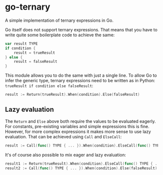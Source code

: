 # go-ternary

A simple implementation of ternary expressions in Go.

Go itself does not support ternary expressions. That means that you have to write quite some boilerplate code to achieve the same:

```go
var result TYPE
if condition {
    result = trueResult
} else {
    result = falseResult
}
```

This module allows you to do the same with just a single line. To allow Go to infer the generic type, ternary expressions need to be written as in Python: `trueResult if condition else falseResult`:

```go
result := Return(trueResult).When(condition).Else(falseResult)
```

## Lazy evaluation

The `Return` and `Else` above both require the values to be evaluated eagerly. For constants, pre-existing variables and simple expressions this is fine. However, for more complex expressions it makes more sense to use lazy evaluation. That can be achieved using `Call` and `ElseCall`:

```go
result := Call(func() TYPE { ... }).When(condition).ElseCall(func() TYPE { ... })
```

It's of course also possible to mix eager and lazy evaluation:

```go
result1 := Return(trueResult).When(condition).ElseCall(func() TYPE { ... })
result2 := Call(func() TYPE { ... }).When(condition).Else(falseResult)
```
